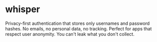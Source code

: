 # whisper
Privacy-first authentication that stores only usernames and password hashes. No emails, no personal data, no tracking. Perfect for apps that respect user anonymity. You can't leak what you don't collect.
